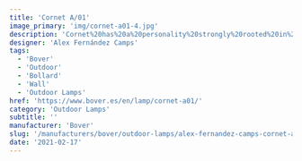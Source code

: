 ```yaml
---
title: 'Cornet A/01'
image_primary: 'img/cornet-a01-4.jpg'
description: 'Cornet%20has%20a%20personality%20strongly%20rooted%20in%20nature%20and%20it%20brightens%20the%20space%20it%20is%20in.%0A%0AIt%20is%20a%20lamp%20made%20of%20polyurethane%2C%20which%20is%20a%20hard%20and%20resistant%20material%20that%20is%20perfect%20for%20public%20spaces.%20The%20Cornet%u2019s%20use%20is%20very%20versatile.%0A%0AIt%20is%20mainly%20used%20as%20a%20bollard%20lamp%20but%20can%20quickly%20connect%20with%20a%20wider%20reality%3A%20interior%20wall%20lamps%2C%20or%20the%20post%20version%20for%20intermediate%20spaces.%20In%20all%20of%20its%20designs%2C%20Cornet%20includes%20a%20dimmable%20LED%20source%20that%20distributes%20light%20through%20the%20lamp%u2019s%20undulating%20layers%2C%20creating%20an%20atmosphere%20that%20is%20natural%2C%20slightly%20broken%2C%20but%20never%20dominant.%0A%0ACornet%20is%20a%20highly%20technical%20project%2C%20yet%20full%20of%20life.'
designer: 'Alex Fernández Camps'
tags:
  - 'Bover'
  - 'Outdoor'
  - 'Bollard'
  - 'Wall'
  - 'Outdoor Lamps'
href: 'https://www.bover.es/en/lamp/cornet-a01/'
category: 'Outdoor Lamps'
subtitle: ''
manufacturer: 'Bover'
slug: '/manufacturers/bover/outdoor-lamps/alex-fernandez-camps-cornet-a-01'
date: '2021-02-17'
---
```

